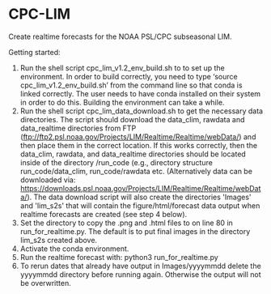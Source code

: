 # CPC-LIM
Create realtime forecasts for the NOAA PSL/CPC subseasonal LIM.

Getting started:

1) Run the shell script cpc_lim_v1.2_env_build.sh to to set up the environment. In order to build correctly, you need to type ‘source cpc_lim_v1.2_env_build.sh’ from the command line so that conda is linked correctly. The user needs to have conda installed on their system in order to do this. Building the environment can take a while.
2) Run the shell script cpc_lim_data_download.sh to get the necessary data directories. The script should download the data_clim, rawdata and data_realtime directories from FTP (ftp://ftp2.psl.noaa.gov/Projects/LIM/Realtime/Realtime/webData/) and then place them in the correct location. If this works correctly, then the data_clim, rawdata, and data_realtime directories should be located inside of the directory /run_code (e.g.,  directory structure run_code/data_clim, run_code/rawdata etc. (Alternatively data can be downloaded via: https://downloads.psl.noaa.gov/Projects/LIM/Realtime/Realtime/webData/). The data download script will also create the directories 'Images' and 'lim_s2s' that will contain the figure/html/forecast data output when realtime forecasts are created (see step 4 below).
3) Set the directory to copy the .png and .html files to on line 80 in run_for_realtime.py. The default is to put final images in the directory lim_s2s created above.
4) Activate the conda environment.
5) Run the realtime forecast with: python3 run_for_realtime.py
6) To rerun dates that already have output in Images/yyyymmdd delete the yyyymmdd directory before running again. Otherwise the output will not be overwritten.
